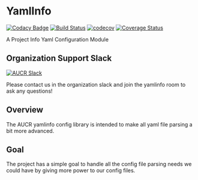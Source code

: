 # YamlInfo
[![Codacy Badge](https://api.codacy.com/project/badge/Grade/c98f344fc6b44e8fac3757c7d87baceb)](https://app.codacy.com/gh/AUCR/YamlInfo?utm_source=github.com&utm_medium=referral&utm_content=AUCR/YamlInfo&utm_campaign=Badge_Grade_Dashboard)
[![Build Status](https://travis-ci.org/AUCR/YamlInfo.svg?branch=master)](https://travis-ci.org/AUCR/YamlInfo)
[![codecov](https://codecov.io/gh/AUCR/YamlInfo/branch/master/graph/badge.svg)](https://codecov.io/gh/AUCR/YamlInfo)
[![Coverage Status](https://coveralls.io/repos/github/AUCR/YamlInfo/badge.svg)](https://coveralls.io/github/AUCR/YamlInfo)

A Project Info Yaml Configuration Module

## Organization Support Slack
[![AUCR Slack](https://slack.aucr.io/badge.svg)](https://slack.aucr.io/)

Please contact us in the organization slack and join the yamlinfo room to ask any questions!


## Overview

The AUCR yamlinfo config library is intended to make all yaml file parsing a bit more advanced. 


## Goal

The project has a simple goal to handle all the config file parsing needs we could have by giving more power to our config files.


